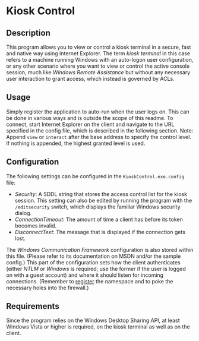 Kiosk Control
=============


Description
-----------
This program allows you to view or control a kiosk terminal in a secure, fast
and native way using Internet Explorer.
The term *kiosk terminal* in this case refers to a machine running Windows with
an auto-logon user configuration, or any other scenario where you want to view
or control the active console session, much like *Windows Remote Assistance*
but without any necessary user interaction to grant access, which instead is
governed by ACLs.

Usage
-----
Simply register the application to auto-run when the user logs on. This can be
done in various ways and is outside the scope of this readme.
To connect, start Internet Explorer on the client and navigate to the URL
specified in the config file, which is described in the following section.
Note: Append `view` or `interact` after the base address to specify the control
level. If nothing is appended, the highest granted level is used.

Configuration
-------------
The following settings can be configured in the `KioskControl.exe.config` file:
- *Security*: A SDDL string that stores the access control list for the kiosk
  session. This setting can also be edited by running the program with the
  `/editsecurity` switch, which displays the familiar Windows security dialog.
- *ConnectionTimeout*: The amount of time a client has before its token becomes
  invalid.
- *DisconnectText*: The message that is displayed if the connection gets lost.

The *Windows Communication Framework* configuration is also stored within this
file. (Please refer to its documentation on MSDN and/or the sample config.)
This part of the configuration sets how the client authenticates (either *NTLM*
or *Windows* is required; use the former if the user is logged on with a guest
account) and where it should listen for incoming connections. (Remember to
[register](http://msdn.microsoft.com/en-us/library/ms733768(v=vs.90).aspx) the
namespace and to poke the necessary holes into the firewall.)

Requirements
------------
Since the program relies on the Windows Desktop Sharing API, at least Windows
Vista or higher is required, on the kiosk terminal as well as on the client.
